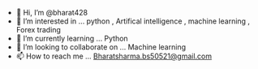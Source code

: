 - 👋 Hi, I’m @bharat428
- 👀 I’m interested in ... python , Artifical intelligence , machine learning ,  Forex trading
- 🌱 I’m currently learning ... Python
- 💞️ I’m looking to collaborate on ... Machine learning
- 📫 How to reach me ... Bharatsharma.bs50521@gmail.com

<!---
bharat428/bharat428 is a ✨ special ✨ repository because its `README.md` (this file) appears on your GitHub profile.
You can click the Preview link to take a look at your changes.
--->

